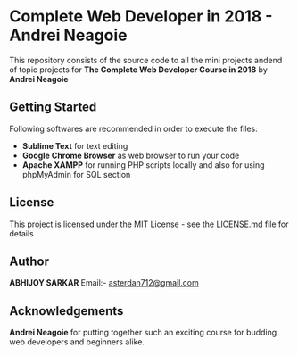 # Complete Web Developer in 2018 - Andrei Neagoie

This repository consists of the source code to all the mini projects andend of topic projects for **The Complete Web Developer Course in 2018** by **Andrei Neagoie**

## Getting Started
Following softwares are recommended in order to execute the files:
- **Sublime Text** for text editing
- **Google Chrome Browser** as web browser to run your code
- **Apache XAMPP** for running PHP scripts locally and also for using phpMyAdmin for SQL section

## License
This project is licensed under the MIT License - see the [LICENSE.md](https://github.com/asterdan712/Complete_Web_Developer_in_2018---Andrei-Neagoie/blob/master/LICENSE.md) file for details

## Author
**ABHIJOY SARKAR**
Email:- [asterdan712@gmail.com](https://www.visualcv.com/abhijoy-sarkar)

## Acknowledgements
**Andrei Neagoie** for putting together such an exciting course for budding web developers and beginners alike.
